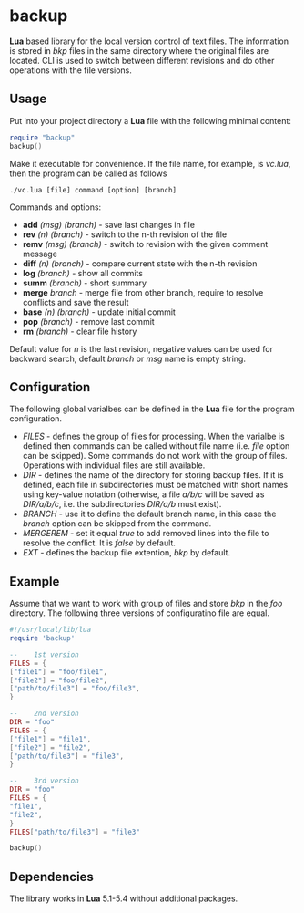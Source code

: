 # backup

**Lua** based library for the local version control of text files. The information is stored in _bkp_ files in the same directory where the original files are located. CLI is used to switch between different revisions and do other operations with the file versions.

## Usage

Put into your project directory a **Lua** file with the following minimal content:

```lua
require "backup"
backup()
```
Make it executable for convenience. If the file name, for example, is _vc.lua_, then the program can be called as follows

```
./vc.lua [file] command [option] [branch]
```

Commands and options: 
- **add** _(msg)_ _(branch)_ - save last changes in file
- **rev** _(n)_ _(branch)_ - switch to the n-th revision of the file
- **remv** _(msg)_ _(branch)_ - switch to revision with the given comment message
- **diff** _(n)_ _(branch)_ - compare current state with the n-th revision
- **log** _(branch)_ - show all commits
- **summ** _(branch)_ - short summary
- **merge** _branch_ - merge file from other branch, require to resolve conflicts and save the result
- **base** _(n)_ _(branch)_ - update initial commit
- **pop** _(branch)_ - remove last commit
- **rm** _(branch)_ - clear file history

Default value for _n_ is the last revision, negative values can be used for backward search, default _branch_ or _msg_ name is empty string.

## Configuration

The following global varialbes can be defined in the **Lua** file for the program configuration.
- _FILES_ - defines the group of files for processing. When the varialbe is defined then commands can be called without file name (i.e. _file_ option can be skipped). Some commands do not work with the group of files. Operations with individual files are still available.
- _DIR_ - defines the name of the directory for storing backup files.  If it is defined, each file in subdirectories must be matched with short names using key-value notation (otherwise, a file _a/b/c_ will be saved as _DIR/a/b/c_, i.e. the subdirectories _DIR/a/b_ must exist).
- _BRANCH_ - use it to define the default branch name, in this case the _branch_ option can be skipped from the command.
- _MERGEREM_ - set it equal _true_ to add removed lines into the file to resolve the conflict. It is _false_ by default. 
- _EXT_ - defines the backup file extention, _bkp_ by default.

## Example 

Assume that we want to work with group of files and store _bkp_ in the _foo_ directory. The following three versions of configuratino file are equal. 
```lua
#!/usr/local/lib/lua
require 'backup'

--    1st version
FILES = {
["file1"] = "foo/file1",
["file2"] = "foo/file2",
["path/to/file3"] = "foo/file3",
}

--    2nd version
DIR = "foo"
FILES = {
["file1"] = "file1",
["file2"] = "file2",
["path/to/file3"] = "file3",
}

--    3rd version
DIR = "foo"
FILES = {
"file1",
"file2",
}
FILES["path/to/file3"] = "file3"

backup()
```

## Dependencies 

The library works in **Lua** 5.1-5.4 without additional packages. 
